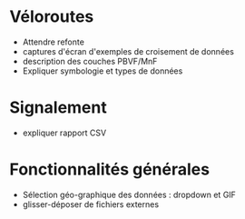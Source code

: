 # Véloroutes

- Attendre refonte
- captures d'écran d'exemples de croisement de données
- description des couches PBVF/MnF
- Expliquer symbologie et types de données

# Signalement

- expliquer rapport CSV

# Fonctionnalités générales

- Sélection géo-graphique des données : dropdown et GIF
- glisser-déposer de fichiers externes
